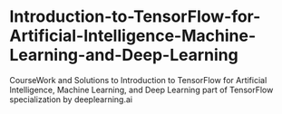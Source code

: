 # Introduction-to-TensorFlow-for-Artificial-Intelligence-Machine-Learning-and-Deep-Learning
CourseWork and Solutions to Introduction to TensorFlow for Artificial Intelligence, Machine Learning, and Deep Learning part of TensorFlow specialization by deeplearning.ai
